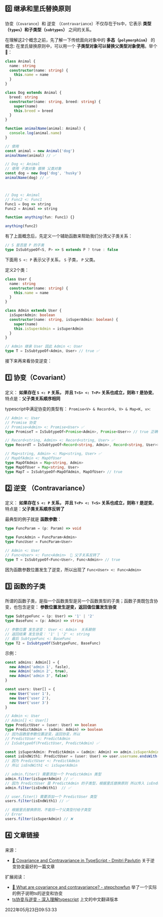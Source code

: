 ## 0️⃣ 继承和里氏替换原则

协变（`Covarance`）和 逆变 （`Contravariance`）不仅存在于ts中，它表示 **类型（`types`）和子类型（`subtypes`）** 之间的关系。

在理解这2个概念之前，先了解一下传统面向对象中的 **多态（`polymorphism`）** 的概念: 在里氏替换原则中，可以用一个 **子类型对象可以替换父类型对象使用**。举个🌰：



```typescript
class Animal {
  name: string
  constructor(name: string) {
    this.name = name
  }
}

class Dog extends Animal {
  breed: string
  constructor(name: string, breed: string) {
    super(name)
    this.breed = breed
  }
}

function animalName(animal: Animal) {
  console.log(animal.name)
}

// 使用
const animal = new Animal('dog')
animalName(animal) // ✅

// Dog <: Animal
// 使用 子类对象 替换 父类对象
const dog = new Dog('dog', 'husky')
animalName(dog) // ✅



// Dog <: Animal
// Func2 <: Func1
Func1 = Dog => string
Func2 = Animal => string

function anything(fun: Func1) {}

anything(func2)
```





有了上面概念后，先定义一个辅助函数来帮助我们分清父子类关系：

```typescript
// S 是否是 P 的子类
type IsSubtypeOf<S, P> => S extends P ? true : false
```

下面用 `S <: P` 表示父子关系， `S` 子类， `P` 父类。

定义2个类：

```typescript
class User {
  name: string
  constructor(name: string) {
    this.name = name
  }
}

class Admin extends User {
  isSuperAdmin: boolean
  constructor(name: string, isSuperAdmin: boolean) {
    super(name)
    this.isSuperAdmin = isSuperAdmin
  }
}

// Admin 继承 User 因此 Admin <: User
type T = IsSubtypeOf<Admin, User> // true ✅
```



接下来再来看协变逆变：



## 1️⃣ 协变（Covariant）

定义： **如果存在 `S <: P` 关系， 并且 `T<S> <: T<P>` 关系也成立，则称 `T` 是协变**。特点是：**父子类关系顺序相同**

typescript中满足协变的类型有： `Promise<V> & Record<k, V> & Map<K, v>`:

```typescript
// Admin <: User
// Promise 协变
// Promise<Admin> <: Promise<User> ✅
type PromiseT = IsSubtypeOf<Promise<Admin>, Promise<User>> // true 正确

// Record<string, Admin> <: Record<string, User> ✅
type RecordT = IsSubtypeOf<Record<string, Admin>, Record<string, User>> // true

// Map<string, Admin> <: Map<string, User> ✅
// MapOfAdmin <: MapOfUser
type MapOfAdmin = Map<string, Admin>
type MapOfUser = Map<string, User>
type MapT = IsSubtypeOf<MapOfAdmin, MapOfUser> // true
```





## 2️⃣ 逆变 （Contravariance）

定义：  **如果存在 `S <: P` 关系， 并且 `T<P> <: T<S>` 关系也成立，则称 `T` 是逆变**。特点是：**父子类关系顺序反转了**

最典型的例子就是 **函数参数**：

```typescript
type FuncParam = (p: Param) => void

type FuncAdmin = FuncParam<Admin>
type FuncUser = FuncParam<User>

// Admin <: User
// Func<User> <: Func<Admin>  🚨 父子关系反转了
type T = IsSubtypeOf<Func<User>, Func<Admin>> // true
```

因为函数参数位置发生了逆变，所以出现了  `Func<User> <: Func<Admin>`


## 3️⃣ 函数的子类

所谓的函数子类，是指一个函数类型是另一个函数类型的子类；函数子类既包含协变，也包含逆变： **参数位置发生逆变，返回值位置发生协变**

```typescript
type SubtypeFunc = (p: User) => '1' | '2'
type BaseFunc = (p: Admin) => string

// 参数位置 发生逆变： User <: Admin  关系颠倒
// 返回结果 发生协变： '1' | '2' <: string
// 最后 SubtypeFunc <: BaseFunc
type T2 = IsSubtypeOf(SubtypeFunc, BaseFunc)
```

示例：

```typescript
const admins: Admin[] = {
  new Admin('admin 1', fasle),
  new Admin('admin 2', true),
  new Admin('admin 3', false)
}

const users: User[] = {
  new User('user 1'),
  new User('user 2'),
  new User('user 3')
}

// Admin <: User
// Admin[] <: User[]
type PredictUser = (user: User) => boolean
type PredictAdmin = (admin: Admin) => boolean
// 因为函数是参数位置逆变，返回协变，所以
// PredictUser <: PredictAdmin
// IsSubtypeOf(PredictUser, PredictAdmin) ✅

const isSuperAdmin: PredictAdmin = (admin: Admin) => admin.isSuperAdmin
const isEndWith1: PredictUser = (user: User) => user.username.endsWith('1')
// 因为 PredictUser <: PredictAdmin
// 所以 isEndWith1 <: isSuperAdmin

// admin.fiter() 需要添加一个 PredictAdmin 类型
admin.filter(isSuperAdmin) // ✅
// 因为 PredictUser 是 PredictAdmin 的子类型，根据里氏替换原则 所以传入 isEndWith1 也ok
admin.filter(isEndWith1)  // ✅

// user.fiter() 需要添加一个 PredictUser 类型
users.filter(isEndWith1) // ✅

// 根据里氏替换原则，不能将一个父类型付给子类型
// Error
users.filter(isSuperAdmin) // ❌
```

## 4️⃣ 文章链接

来源：

- [🎉 Covariance and Contravariance in TypeScript - Dmitri Pavlutin](https://dmitripavlutin.com/typescript-covariance-contravariance/)  关于逆变协变最好的一篇文章

扩展阅读：

- [🌰 What are covariance and contravariance? - stepchowfun](https://www.stephanboyer.com/post/132/what-are-covariance-and-contravariance) 举了一个实际的例子说明ts的逆变和协变
- [ts协变与逆变 - 深入理解typescript](https://jkchao.github.io/typescript-book-chinese/tips/covarianceAndContravariance.html#%E4%B8%80%E4%B8%AA%E6%9C%89%E8%B6%A3%E7%9A%84%E9%97%AE%E9%A2%98) 上文的中文翻译版本



2022年05月23日09:53:33
